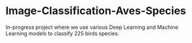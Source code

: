 # Image-Classification-Aves-Species
In-progress project where we use various Deep Learning and Machine Learning models to classify 225 birds species.

